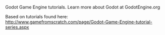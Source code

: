 Godot Game Engine tutorials. Learn more about Godot at GodotEngine.org

Based on tutorials found here: http://www.gamefromscratch.com/page/Godot-Game-Engine-tutorial-series.aspx
